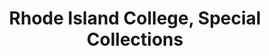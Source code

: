 ---
layout: repo
title: "Rhode Island College, Special Collections"
id: 175
permalink: repos/175/
---